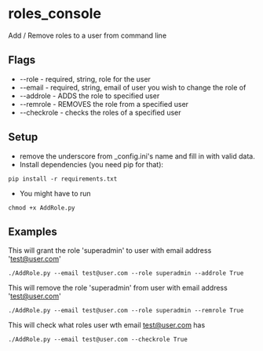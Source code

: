 # roles_console
Add / Remove roles to a user from command line

## Flags

* --role    - required, string, role for the user
* --email   - required, string, email of user you wish to change the role of
* --addrole - ADDS the role to specified user
* --remrole - REMOVES the role from a specified user
* --checkrole - checks the roles of a specified user

## Setup

* remove the underscore from _config.ini's name and fill in with valid data.
* Install dependencies (you need pip for that):

```
pip install -r requirements.txt
```

* You might have to run

```
chmod +x AddRole.py
```


## Examples

This will grant the role 'superadmin' to user with email address 'test@user.com'

```
./AddRole.py --email test@user.com --role superadmin --addrole True
```

This will remove the role 'superadmin' from user with email address 'test@user.com'

```
./AddRole.py --email test@user.com --role superadmin --remrole True
```

This will check what roles user wth email test@user.com has 

```
./AddRole.py --email test@user.com --checkrole True
```
